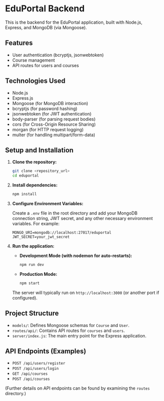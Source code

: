 # EduPortal Backend

This is the backend for the EduPortal application, built with Node.js, Express, and MongoDB (via Mongoose).

## Features

- User authentication (bcryptjs, jsonwebtoken)
- Course management
- API routes for users and courses

## Technologies Used

- Node.js
- Express.js
- Mongoose (for MongoDB interaction)
- bcryptjs (for password hashing)
- jsonwebtoken (for JWT authentication)
- body-parser (for parsing request bodies)
- cors (for Cross-Origin Resource Sharing)
- morgan (for HTTP request logging)
- multer (for handling multipart/form-data)

## Setup and Installation

1.  **Clone the repository:**

    ```bash
    git clone <repository_url>
    cd eduportal
    ```

2.  **Install dependencies:**

    ```bash
    npm install
    ```

3.  **Configure Environment Variables:**

    Create a `.env` file in the root directory and add your MongoDB connection string, JWT secret, and any other necessary environment variables. For example:

    ```
    MONGO_URI=mongodb://localhost:27017/eduportal
    JWT_SECRET=your_jwt_secret
    ```

4.  **Run the application:**

    -   **Development Mode (with nodemon for auto-restarts):**

        ```bash
        npm run dev
        ```

    -   **Production Mode:**

        ```bash
        npm start
        ```

    The server will typically run on `http://localhost:3000` (or another port if configured).

## Project Structure

-   `models/`: Defines Mongoose schemas for `Course` and `User`.
-   `routes/api/`: Contains API routes for `courses` and `users`.
-   `server/index.js`: The main entry point for the Express application.

## API Endpoints (Examples)

-   `POST /api/users/register`
-   `POST /api/users/login`
-   `GET /api/courses`
-   `POST /api/courses`

(Further details on API endpoints can be found by examining the `routes` directory.)